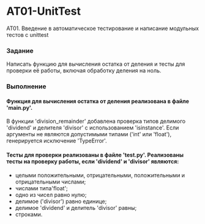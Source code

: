 # AT01-UnitTest
 AT01. Введение в автоматическое тестирование и написание модульных тестов с unittest

### Задание
Написать функцию для вычисления остатка от деления и тесты для проверки её работы, включая обработку деления на ноль.

### Выполнение
#### Функция для вычисления остатка от деления реализована в файле 'main.py'.
В функции 'division_remainder' добавлена проверка типов делимого 'dividend' и делителя 'divisor' с использованием 'isinstance'. Если аргументы не являются допустимыми типами ('int' или 'float'), генерируется исключение 'TypeError'.

#### Тесты для проверки реализованы в файле 'test.py'. Реализованы тесты на проверку работы, если 'dividend' и 'divisor' являются:
- целыми положительными, отрицательными, положительными и отрицательными числами;
- числами типа'float';
- одно из чисел равно нулю;
- делимое ('divisor') равно единице;
- делимое 'dividend' и делитель 'divisor' равны;
- строками.
